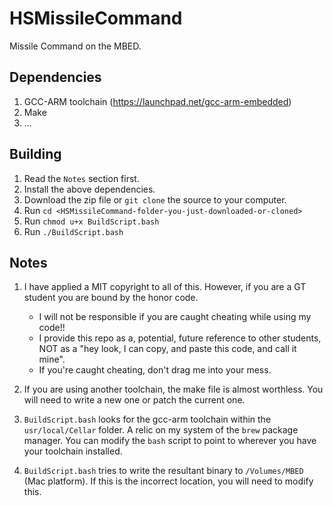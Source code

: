 # HSMissileCommand
Missile Command on the MBED.

## Dependencies

1. GCC-ARM toolchain (https://launchpad.net/gcc-arm-embedded)
2. Make
3. ... 


## Building

1. Read the `Notes` section first.
2. Install the above dependencies.
3. Download the zip file or `git clone` the source to your computer.
4. Run `cd <HSMissileCommand-folder-you-just-downloaded-or-cloned>`
5. Run `chmod u+x BuildScript.bash`
6. Run `./BuildScript.bash`


## Notes
1. I have applied a MIT copyright to all of this. However, if you are a GT student you are bound by the honor code. 
    
    * I will not be responsible if you are caught cheating while using my code!! 
    * I provide this repo as a, potential, future reference to other students, NOT as a "hey look, I can copy, and paste this code, and call it mine". 
    * If you're caught cheating, don't drag me into your mess.

2. If you are using another toolchain, the make file is almost worthless. You will need to write a new one or patch the current one.

3. `BuildScript.bash` looks for the gcc-arm toolchain within the `usr/local/Cellar` folder. A relic on my system of the `brew` package manager. You can modify the `bash` script to point to wherever you have your toolchain installed.

4. `BuildScript.bash` tries to write the resultant binary to `/Volumes/MBED` (Mac platform). If this is the incorrect location, you will need to modify this.
